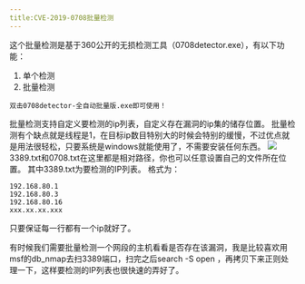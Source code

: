```yaml
---
title:CVE-2019-0708批量检测
---
```

这个批量检测是基于360公开的无损检测工具（0708detector.exe），有以下功能：

1. 单个检测
2. 批量检测

````
双击0708detector-全自动批量版.exe即可使用！
````
批量检测支持自定义要检测的ip列表，自定义存在漏洞的ip集的储存位置。
批量检测有个缺点就是线程是1，在目标ip数目特别大的时候会特别的缓慢，不过优点就是用法很轻松，只要系统是windows就能使用了，不需要安装任何东西。
![](https://s2.ax1x.com/2019/05/29/VnmpnS.png)
3389.txt和0708.txt在这里都是相对路径，你也可以任意设置自己的文件所在位置。
其中3389.txt为要检测的IP列表。
格式为：
`````
192.168.80.1
192.168.80.3
192.168.80.16
xxx.xx.xx.xxx

`````
只要保证每一行都有一个ip就好了。

有时候我们需要批量检测一个网段的主机看看是否存在该漏洞，我是比较喜欢用msf的db_nmap去扫3389端口，扫完之后search -S open ，再拷贝下来正则处理一下，这样要检测的IP列表也很快速的弄好了。
